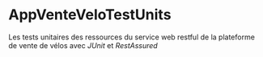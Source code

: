 # AppVenteVeloTestUnits
Les tests unitaires des ressources du service web restful de la plateforme de vente de vélos avec *JUnit* et *RestAssured* 
